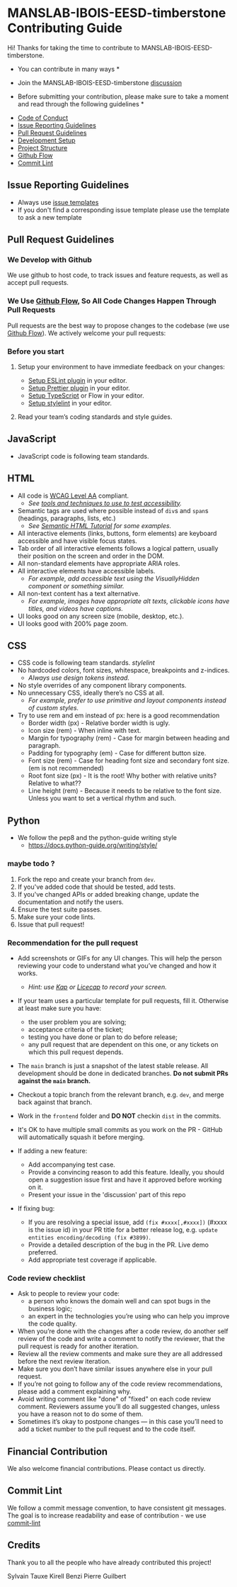 # MANSLAB-IBOIS-EESD-timberstone Contributing Guide

Hi! Thanks for taking the time to contribute to MANSLAB-IBOIS-EESD-timberstone.

- You can contribute in many ways \*

* Join the MANSLAB-IBOIS-EESD-timberstone [discussion](https://github.com/EPFL-ENAC/MANSLAB-IBOIS-EESD-timberstone/discussions)

- Before submitting your contribution, please make sure to take a moment and read through the following guidelines \*

* [Code of Conduct](https://github.com/EPFL-ENAC/MANSLAB-IBOIS-EESD-timberstone/blob/main/CODE_OF_CONDUCT.md)
* [Issue Reporting Guidelines](#issue-reporting-guidelines)
* [Pull Request Guidelines](#pull-request-guidelines)
* [Development Setup](#development-setup)
* [Project Structure](#project-structure)
* [Github Flow](#github-flow)
* [Commit Lint](#commit-lint)

## Issue Reporting Guidelines

- Always use [ issue templates ](https://github.com/EPFL-ENAC/MANSLAB-IBOIS-EESD-timberstone/issues/new/choose)
- If you don't find a corresponding issue template please use the template to ask a new template

## Pull Request Guidelines

### We Develop with Github

We use github to host code, to track issues and feature requests, as well as accept pull requests.

### We Use [Github Flow](https://docs.github.com/en/get-started/quickstart/github-flow), So All Code Changes Happen Through Pull Requests

Pull requests are the best way to propose changes to the codebase (we use [Github Flow](https://docs.github.com/en/get-started/quickstart/github-flow)). We actively welcome your pull requests:

### Before you start

1. Setup your environment to have immediate feedback on your changes:

   - [Setup ESLint plugin](https://eslint.org/docs/user-guide/integrations) in your editor.
   - [Setup Prettier plugin](https://prettier.io/docs/en/editors.html) in your editor.
   - [Setup TypeScript](https://www.typescriptlang.org/index.html#download-links) or Flow in your editor.
   - [Setup stylelint](https://stylelint.io/user-guide/complementary-tools#editor-plugins) in your editor.

2. Read your team’s coding standards and style guides.

## JavaScript

- JavaScript code is following team standards.

## HTML

- All code is [WCAG Level AA](https://www.w3.org/TR/2006/WD-WCAG20-20060427/appendixB.html) compliant.
  - _See [tools and techniques to use to test accessibility](https://daverupert.com/2018/07/assistive-technologies-i-test-with/)._
- Semantic tags are used where possible instead of `div`s and `span`s (headings, paragraphs, lists, etc.)
  - _See [Semantic HTML Tutorial](https://www.internetingishard.com/html-and-css/semantic-html/) for some examples._
- All interactive elements (links, buttons, form elements) are keyboard accessible and have visible focus states.
- Tab order of all interactive elements follows a logical pattern, usually their position on the screen and order in the DOM.
- All non-standard elements have appropriate ARIA roles.
- All interactive elements have accessible labels.
  - _For example, add accessible text using the VisuallyHidden component or something similar._
- All non-text content has a text alternative.
  - _For example, images have appropriate alt texts, clickable icons have titles, and videos have captions._
- UI looks good on any screen size (mobile, desktop, etc.).
- UI looks good with 200% page zoom.

## CSS

- CSS code is following team standards. _stylelint_
- No hardcoded colors, font sizes, whitespace, breakpoints and z-indices.
  - _Always use design tokens instead._
- No style overrides of any component library components.
- No unnecessary CSS, ideally there’s no CSS at all.
  - _For example, prefer to use primitive and layout components instead of custom styles._
- Try to use rem and em instead of px: here is a good recommendation
  - Border width (px) - Relative border width is ugly.
  - Icon size (rem) - When inline with text.
  - Margin for typography (rem) - Case for margin between heading and paragraph.
  - Padding for typography (em) - Case for different button size.
  - Font size (rem) - Case for heading font size and secondary font size. (em is not recommended)
  - Root font size (px) - It is the root! Why bother with relative units? Relative to what??
  - Line height (rem) - Because it needs to be relative to the font size. Unless you want to set a vertical rhythm and such.

## Python

- We follow the pep8 and the python-guide writing style
  - https://docs.python-guide.org/writing/style/

### maybe todo ?

1. Fork the repo and create your branch from `dev`.
2. If you've added code that should be tested, add tests.
3. If you've changed APIs or added breaking change, update the documentation and notify the users.
4. Ensure the test suite passes.
5. Make sure your code lints.
6. Issue that pull request!

### Recommendation for the pull request

- Add screenshots or GIFs for any UI changes. This will help the person reviewing your code to understand what you’ve changed and how it works.
  - _Hint: use [Kap](https://getkap.co/) or [Licecap](https://www.cockos.com/licecap/) to record your screen._
- If your team uses a particular template for pull requests, fill it. Otherwise at least make sure you have:

  - the user problem you are solving;
  - acceptance criteria of the ticket;
  - testing you have done or plan to do before release;
  - any pull request that are dependent on this one, or any tickets on which this pull request depends.

- The `main` branch is just a snapshot of the latest stable release. All development should be done in dedicated branches. **Do not submit PRs against the `main` branch.**

- Checkout a topic branch from the relevant branch, e.g. `dev`, and merge back against that branch.

- Work in the `frontend` folder and **DO NOT** checkin `dist` in the commits.

- It's OK to have multiple small commits as you work on the PR - GitHub will automatically squash it before merging.

- If adding a new feature:

  - Add accompanying test case.
  - Provide a convincing reason to add this feature. Ideally, you should open a suggestion issue first and have it approved before working on it.
  - Present your issue in the 'discussion' part of this repo

- If fixing bug:
  - If you are resolving a special issue, add `(fix #xxxx[,#xxxx])` (#xxxx is the issue id) in your PR title for a better release log, e.g. `update entities encoding/decoding (fix #3899)`.
  - Provide a detailed description of the bug in the PR. Live demo preferred.
  - Add appropriate test coverage if applicable.

### Code review checklist

- Ask to people to review your code:
  - a person who knows the domain well and can spot bugs in the business logic;
  - an expert in the technologies you’re using who can help you improve the code quality.
- When you’re done with the changes after a code review, do another self review of the code and write a comment to notify the reviewer, that the pull request is ready for another iteration.
- Review all the review comments and make sure they are all addressed before the next review iteration.
- Make sure you don’t have similar issues anywhere else in your pull request.
- If you’re not going to follow any of the code review recommendations, please add a comment explaining why.
- Avoid writing comment like "done" of "fixed" on each code review comment. Reviewers assume you’ll do all suggested changes, unless you have a reason not to do some of them.
- Sometimes it’s okay to postpone changes — in this case you’ll need to add a ticket number to the pull request and to the code itself.

## Financial Contribution

We also welcome financial contributions. Please contact us directly.

## Commit Lint

We follow a commit message convention, to have consistent git messages. The goal is to increase readability and ease of contribution - we use [commit-lint](https://github.com/conventional-changelog/commitlint)

## Credits

Thank you to all the people who have already contributed this project!

Sylvain Tauxe
Kirell Benzi
Pierre Guilbert
